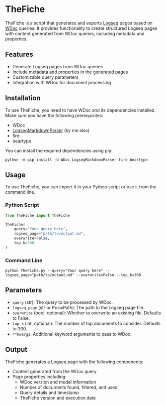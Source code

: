# TheFiche

TheFiche is a script that generates and exports [Logseq](https://github.com/logseq/logseq) pages based on [WDoc](https://github.com/thiswillbeyourgithub/WDoc/) queries. It provides functionality to create structured Logseq pages with content generated from WDoc queries, including metadata and properties.

## Features

- Generate Logseq pages from WDoc queries
- Include metadata and properties in the generated pages
- Customizable query parameters
- Integration with WDoc for document processing

## Installation

To use TheFiche, you need to have WDoc and its dependencies installed. Make sure you have the following prerequisites:
- WDoc
- [LogseqMarkdownParser](https://github.com/thiswillbeyourgithub/LogseqMarkdownParser) (by me also)
- fire
- beartype

You can install the required dependencies using pip:

```
python -m pip install -U WDoc LogseqMarkdownParser fire beartype
```

## Usage

To use TheFiche, you can import it in your Python script or use it from the command line.

### Python Script

```python
from TheFiche import TheFiche

TheFiche(
    query="Your query here",
    logseq_page="path/to/output.md",
    overwrite=False,
    top_k=300
)
```

### Command Line

```
python TheFiche.py --query="Your query here" --logseq_page="path/to/output.md" --overwrite=False --top_k=300
```

## Parameters

- `query` (str): The query to be processed by WDoc.
- `logseq_page` (str or PosixPath): The path to the Logseq page file.
- `overwrite` (bool, optional): Whether to overwrite an existing file. Defaults to False.
- `top_k` (int, optional): The number of top documents to consider. Defaults to 300.
- `**kwargs`: Additional keyword arguments to pass to WDoc.

## Output

TheFiche generates a Logseq page with the following components:

- Content generated from the WDoc query
- Page properties including:
  - WDoc version and model information
  - Number of documents found, filtered, and used
  - Query details and timestamp
  - TheFiche version and execution date
